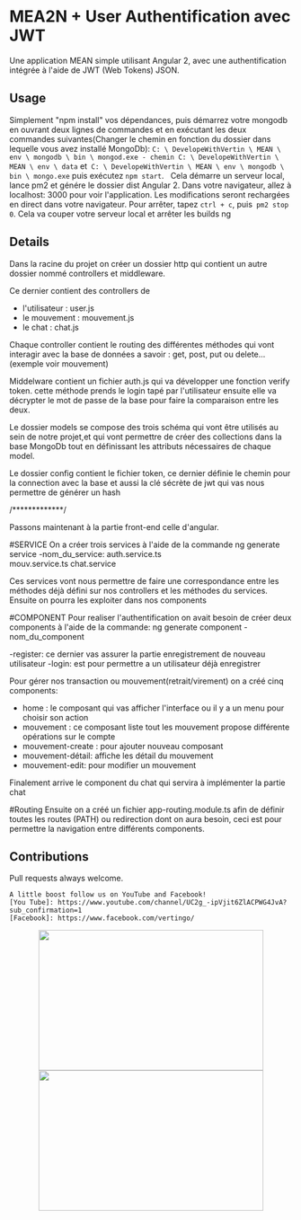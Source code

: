 # MEA2N + User Authentification avec JWT

Une application MEAN simple utilisant Angular 2, avec une authentification intégrée à l'aide de JWT (Web Tokens) JSON.

## Usage

 Simplement "npm install" vos dépendances, puis démarrez votre mongodb en ouvrant deux lignes de commandes et en exécutant les deux commandes suivantes(Changer le chemin en fonction du dossier dans lequelle vous avez installé MongoDb):
`C: \ DevelopeWithVertin \ MEAN \ env \ mongodb \ bin \ mongod.exe - chemin C: \ DevelopeWithVertin \ MEAN \ env \ data` et` C: \ DevelopeWithVertin \ MEAN \ env \ mongodb \ bin \ mongo.exe` puis exécutez `npm start`.
  Cela démarre un serveur local, lance pm2 et génére le dossier dist Angular 2. Dans votre navigateur, allez à localhost: 3000 pour voir l'application. Les modifications seront rechargées en direct dans votre navigateur. Pour arrêter, tapez `ctrl + c`, puis` pm2 stop 0`. Cela va couper votre serveur local et arrêter les builds ng

## Details

Dans la racine du projet on créer un dossier http qui contient un autre dossier nommé controllers et middleware.

Ce dernier contient des controllers de 
 + l'utilisateur : user.js 
 + le mouvement  : mouvement.js
 + le chat       : chat.js

Chaque controller contient le routing des différentes méthodes qui vont interagir avec la base de données a savoir : get, post, put ou delete...(exemple voir mouvement)

Middelware contient un fichier auth.js qui va développer une fonction verify token. cette méthode prends le login tapé par l'utilisateur ensuite elle va décrypter le mot de passe de la base pour faire la comparaison entre les deux. 


Le dossier models se compose des trois schéma qui vont être utilisés au sein de notre projet,et qui vont permettre de créer des collections dans la base MongoDb tout en définissant les attributs nécessaires de chaque model. 

Le dossier config contient le fichier token, ce dernier définie le chemin pour la connection avec la base et aussi la clé sécrète de jwt qui vas nous permettre de générer un hash


/*************/


Passons maintenant à la partie front-end celle d'angular.


#SERVICE
On a créer trois services à l'aide de la commande ng generate service -nom_du_service:
auth.service.ts  
mouv.service.ts
chat.service

Ces services vont nous permettre de faire une correspondance entre les méthodes déjà défini sur nos controllers  et les méthodes du services. Ensuite on pourra les exploiter dans nos components 


#COMPONENT
Pour realiser l'authentification on avait besoin de créer deux components à l'aide de la commande:
ng generate component -nom_du_component

-register: ce dernier vas assurer la partie enregistrement de nouveau utilisateur
-login: est pour permettre a un utilisateur déjà enregistrer

Pour gérer nos transaction ou mouvement(retrait/virement) on a créé cinq components:
- home : le composant qui vas afficher l'interface ou il y a un menu pour choisir son action
- mouvement : ce composant liste tout les mouvement propose différente opérations sur le compte
- mouvement-create : pour ajouter nouveau composant
- mouvement-détail: affiche les détail du mouvement
- mouvement-edit: pour modifier un mouvement 

Finalement arrive le component du chat qui servira à implémenter la partie chat

#Routing
Ensuite on a créé un fichier app-routing.module.ts afin de définir toutes les routes (PATH) ou redirection dont on aura besoin, ceci est pour permettre la navigation entre différents components. 


## Contributions

Pull requests always welcome.

```
A little boost follow us on YouTube and Facebook!
[You Tube]: https://www.youtube.com/channel/UC2g_-ipVjit6ZlACPWG4JvA?sub_confirmation=1
[Facebook]: https://www.facebook.com/vertingo/
```

<p align="center">
  <a href="https://www.youtube.com/channel/UC2g_-ipVjit6ZlACPWG4JvA?sub_confirmation=1"><img src="http://vertin-go.com/Fonctions_Annexes/annexes/pdt-page-de-telechargement/Android%20You%20Tube%20Data%20API/youtube2.png" width="400" height="250"/></a>
  <a href="https://www.facebook.com/vertingo/"><img src="http://vertin-go.com/Fonctions_Annexes/annexes/pdt-page-de-telechargement/Android%20You%20Tube%20Data%20API/rejoins_nous.png" width="400" height="250"/></a>
</p>
